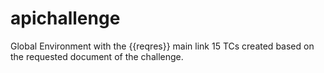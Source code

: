 # apichallenge

Global Environment with the {{reqres}} main link
15 TCs created based on the requested document of the challenge.
